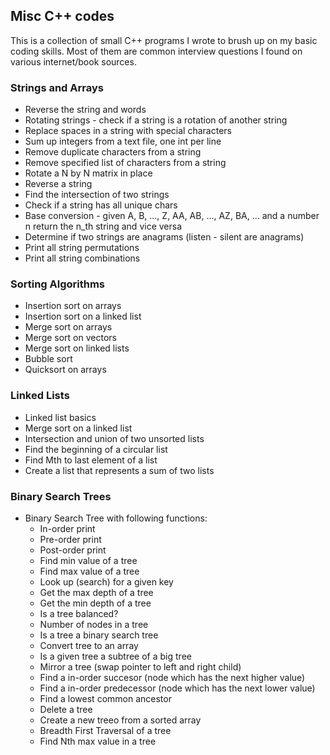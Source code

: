 ## Misc C++ codes

This is a collection of small C++ programs I wrote to brush up on my basic coding skills. Most of them are common interview questions I found on various internet/book sources.

### Strings and Arrays

* Reverse the string and words
* Rotating strings - check if a string is a rotation of another string
* Replace spaces in a string with special characters
* Sum up integers from a text file, one int per line
* Remove duplicate characters from a string
* Remove specified list of characters from a string
* Rotate a N by N matrix in place
* Reverse a string
* Find the intersection of two strings
* Check if a string has all unique chars
* Base conversion - given A, B, ..., Z, AA, AB, ..., AZ, BA, ... and a number n return the n_th string and vice versa
* Determine if two strings are anagrams (listen - silent are anagrams)
* Print all string permutations
* Print all string combinations


### Sorting Algorithms

* Insertion sort on arrays
* Insertion sort on a linked list
* Merge sort on arrays
* Merge sort on vectors
* Merge sort on linked lists
* Bubble sort
* Quicksort on arrays


### Linked Lists

* Linked list basics
* Merge sort on a linked list
* Intersection and union of two unsorted lists
* Find the beginning of a circular list
* Find Mth to last element of a list
* Create a list that represents a sum of two lists

### Binary Search Trees

* Binary Search Tree with following functions:
    * In-order print
    * Pre-order print
    * Post-order print
    * Find min value of a tree
    * Find max value of a tree
    * Look up (search) for a given key
    * Get the max depth of a tree
    * Get the min depth of a tree
    * Is a tree balanced?
    * Number of nodes in a tree
    * Is a tree a binary search tree
    * Convert tree to an array
    * Is a given tree a subtree of a big tree
    * Mirror a tree (swap pointer to left and right child)
    * Find a in-order succesor (node which has the next higher value)
    * Find a in-order predecessor (node which has the next lower value)
    * Find a lowest common ancestor
    * Delete a tree
    * Create a new treeo from a sorted array
    * Breadth First Traversal of a tree
    * Find Nth max value in a tree
